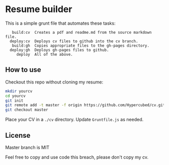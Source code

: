 # Resume builder
This is a simple grunt file that automates these tasks:

       build:cv  Creates a pdf and readme.md from the source markdown file.
      deploy:cv  Deploys cv files to github into the cv branch.
       build:gh  Copies appropriate files to the gh-pages directory.
      deploy:gh  Deploys gh-pages files to github.      
         deploy  All of the above.

## How to use

Checkout this repo without cloning my resume:

```bash 
mkdir yourcv
cd yourcv
git init
git remote add -t master -f origin https://github.com/Hypercubed/cv.git
git checkout master
```

Place your CV in a `./cv` directory.   Update `Gruntfile.js` as needed.

## License
Master branch is MIT

Feel free to copy and use code this breach, please don't copy my cv.